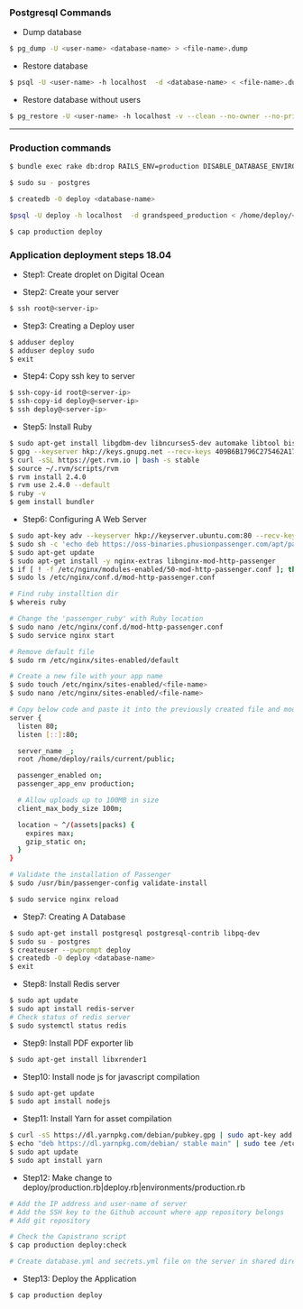 ### Postgresql Commands

* Dump database
```bash
$ pg_dump -U <user-name> <database-name> > <file-name>.dump
```
* Restore database
```bash
$ psql -U <user-name> -h localhost  -d <database-name> < <file-name>.dump
```

* Restore database without users
```bash
$ pg_restore -U <user-name> -h localhost -v --clean --no-owner --no-privileges --dbname <database-name> < <file-name>.dump
```

***

### Production commands

```bash
$ bundle exec rake db:drop RAILS_ENV=production DISABLE_DATABASE_ENVIRONMENT_CHECK=1

$ sudo su - postgres

$ createdb -O deploy <database-name>

$psql -U deploy -h localhost  -d grandspeed_production < /home/deploy/<database-backup-file>

$ cap production deploy

```

### Application deployment steps 18.04

* Step1: Create droplet on Digital Ocean

* Step2: Create your server
```bash
$ ssh root@<server-ip>
```

* Step3: Creating a Deploy user
```bash
$ adduser deploy
$ adduser deploy sudo
$ exit
```

* Step4: Copy ssh key to server
```bash
$ ssh-copy-id root@<server-ip>
$ ssh-copy-id deploy@<server-ip>
$ ssh deploy@<server-ip>
```

* Step5: Install Ruby
```bash
$ sudo apt-get install libgdbm-dev libncurses5-dev automake libtool bison libffi-dev
$ gpg --keyserver hkp://keys.gnupg.net --recv-keys 409B6B1796C275462A1703113804BB82D39DC0E3 7D2BAF1CF37B13E2069D6956105BD0E739499BDB
$ curl -sSL https://get.rvm.io | bash -s stable
$ source ~/.rvm/scripts/rvm
$ rvm install 2.4.0
$ rvm use 2.4.0 --default
$ ruby -v
$ gem install bundler
```

* Step6: Configuring A Web Server
```bash
$ sudo apt-key adv --keyserver hkp://keyserver.ubuntu.com:80 --recv-keys 561F9B9CAC40B2F7
$ sudo sh -c 'echo deb https://oss-binaries.phusionpassenger.com/apt/passenger bionic main > /etc/apt/sources.list.d/passenger.list'
$ sudo apt-get update
$ sudo apt-get install -y nginx-extras libnginx-mod-http-passenger
$ if [ ! -f /etc/nginx/modules-enabled/50-mod-http-passenger.conf ]; then sudo ln -s /usr/share/nginx/modules-available/mod-http-passenger.load /etc/nginx/modules-enabled/50-mod-http-passenger.conf ; fi
$ sudo ls /etc/nginx/conf.d/mod-http-passenger.conf

# Find ruby installtion dir
$ whereis ruby

# Change the 'passenger_ruby' with Ruby location
$ sudo nano /etc/nginx/conf.d/mod-http-passenger.conf
$ sudo service nginx start

# Remove default file
$ sudo rm /etc/nginx/sites-enabled/default

# Create a new file with your app name
$ sudo touch /etc/nginx/sites-enabled/<file-name>
$ sudo nano /etc/nginx/sites-enabled/<file-name>

# Copy below code and paste it into the previously created file and modify.
server {
  listen 80;
  listen [::]:80;

  server_name _;
  root /home/deploy/rails/current/public;

  passenger_enabled on;
  passenger_app_env production;

  # Allow uploads up to 100MB in size
  client_max_body_size 100m;

  location ~ ^/(assets|packs) {
    expires max;
    gzip_static on;
  }
}

# Validate the installation of Passenger
$ sudo /usr/bin/passenger-config validate-install

$ sudo service nginx reload

```

* Step7: Creating A Database
```bash
$ sudo apt-get install postgresql postgresql-contrib libpq-dev
$ sudo su - postgres
$ createuser --pwprompt deploy
$ createdb -O deploy <database-name>
$ exit
```

* Step8: Install Redis server
```bash
$ sudo apt update
$ sudo apt install redis-server
# Check status of redis server
$ sudo systemctl status redis
```

* Step9: Install PDF exporter lib
```bash
$ sudo apt-get install libxrender1
```

* Step10: Install node js for javascript compilation
```bash
$ sudo apt-get update
$ sudo apt install nodejs
```

* Step11: Install Yarn for asset compilation
```bash
$ curl -sS https://dl.yarnpkg.com/debian/pubkey.gpg | sudo apt-key add -
$ echo "deb https://dl.yarnpkg.com/debian/ stable main" | sudo tee /etc/apt/sources.list.d/yarn.list
$ sudo apt update
$ sudo apt install yarn
```

* Step12: Make change to deploy/production.rb|deploy.rb|environments/production.rb
```bash
# Add the IP address and user-name of server
# Add the SSH key to the Github account where app repository belongs
# Add git repository

# Check the Capistrano script
$ cap production deploy:check

# Create database.yml and secrets.yml file on the server in shared directory
```

* Step13: Deploy the Application
```bash
$ cap production deploy
```
